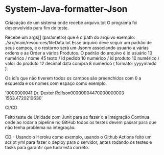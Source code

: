 # System-Java-formatter-Json
Criacação de um sistema onde recebe arquivo.txt
O programa foi desenvolvido para fim de teste.

Recebe um args[] (parâmetro) que é o path do arquivo exemplo: ./src/main/resources/fileData.txt
Esse arquivo deve seguir um padrão de seus campos, e o restorno será um Jsonm associando usuario a várias ordens e as Order a vários Produtos.
O padrão do arquivo é id usuário 10 numérico / nome 45 texto / id pedido 10 numérico / id produto 10 numérico / valor do produto 12 decimal
data compra 8 numérico ( formato: yyyymmdd ).

Os id's que não tiverem todos os campos são preenchidos com 0 a esquerda e os nomes com espaço como exemplo. 

'0000000041                           Dr. Dexter Rolfson00000004470000000003     1563.4720210630'

CI/CD

Feito teste de Unidade com Junit para ao fazer o a Integração Continua onde ao rodar a pipeline no GitHub todos os testes devem passar para 
que não tenha problema na integração.

CD - Usando o Heroku como exemplo, usando o Github Actions feito um script yml para fazer o deploy para o servidor, antes rodando os testes e 
tasks para garantir que tudo está correto.


